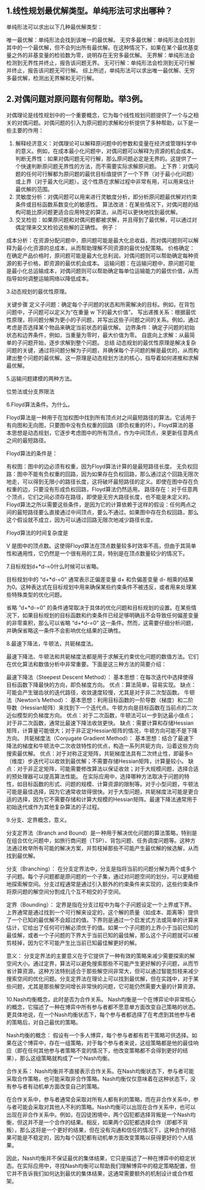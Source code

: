 ## 1.线性规划最优解类型。单纯形法可求出哪种？

单纯形法可以求出以下几种最优解类型：

唯一最优解：单纯形法会找到该唯一的最优解。
无穷多最优解：单纯形法会找到其中的一个最优解，但不会列出所有最优解。在这种情况下，如果在某个最优基变量之外的非基变量的检验数为零，说明存在无穷多最优解。
无界解：单纯形法会检测到无界性并终止，报告该问题无界。
无可行解：单纯形法会检测到无可行解并终止，报告该问题无可行解。
综上所述，单纯形法可以求出唯一最优解、无穷多最优解，检测出无界解和无可行解。

## 2.对偶问题对原问题有何帮助。举3例。

对偶理论是线性规划中的一个重要概念，它为每个线性规划问题提供了一个与之相关的对偶问题。对偶问题的引入为原问题的求解和分析提供了多种帮助，以下是一些主要的作用：

1. 解释经济意义：对偶理论可以解释原问题中的参数和变量在经济或管理科学中的意义。例如，在成本最小化问题中，对偶问题可以解释为资源的机会成本。
判断无界性：如果对偶问题无可行解，那么原问题必定是无界的。这提供了一个快速判断原问题无界性的方法，而不需要实际求解原问题。
上下界：对偶问题的任何可行解都为原问题的最优目标值提供了一个下界（对于最小化问题）或上界（对于最大化问题）。这个性质在求解过程中非常有用，可以用来估计最优解的范围。
2. 灵敏度分析：对偶问题可以用来进行灵敏度分析，即分析原问题最优解对约束条件或目标函数系数变化的敏感性。
算法改进：在某些情况下，对偶问题的结构可能比原问题更适合应用特定的算法，从而可以更快地找到最优解。
3. 交叉检验：如果原问题和对偶问题都被求解，并且得到了最优解，可以通过对偶定理来交叉检验这些解的正确性。
例子：

成本分析：在资源分配问题中，原问题可能是最大化总收益，而对偶问题则可以解释为最小化资源的总成本，从而帮助理解不同资源的最优分配策略。
价格确定：在确定产品价格时，原问题可能是最大化总利润，对偶问题则可以帮助确定每种资源的影子价格，即资源的最优机会成本。
运输问题：在运输问题中，原问题可能是最小化总运输成本，对偶问题则可以帮助确定每单位运输能力的最优价值，从而指导如何调整运输网络以降低成本。

3.动态规划的最优性原理。

关键步骤
定义子问题：确定每个子问题的状态和所需解决的目标。例如，在背包问题中，子问题可以定义为“在重量
w 下的最大价值”。
写出递推关系：根据最优性原理，将问题分解为更小的子问题，并写出这些子问题之间的关系。例如，通过考虑是否选择某个物品来确定当前状态的最优解。
边界条件：确定子问题的初始状态和边界条件，例如，当重量为零时，最大价值为零。
自底向上求解：从最简单的子问题开始，逐步求解到整个问题。
总结
动态规划的最优性原理是解决复杂问题的关键，通过将问题分解为子问题，并确保每个子问题的解是最优的，从而构建出整个问题的最优解。这一原理是动态规划方法的核心，指导着如何递推和求解最优解。





5.运输问题建模的两种方法。

位势法或分支界限法

6.Floyd算法条件。为什么。

Floyd算法是一种用于在加权图中找到所有顶点对之间最短路径的算法。它适用于有向图和无向图，只要图中没有负权重的回路（即负权重的环）。Floyd算法的基本思想是动态规划，它逐步考虑图中的所有顶点，作为中间顶点，来更新任意两点之间的最短路径。

Floyd算法的条件是：

有权图：图中的边必须有权重，因为Floyd算法计算的是最短路径长度。
无负权回路：图中不能有负权重的回路，因为如果存在负权回路，那么通过这个回路无限次地走，可以得到无限小的路径长度，这将破坏最短路径的定义。即使在图中存在负权重的边，只要没有形成负权回路，Floyd算法仍然适用。
路径存在：对于任意两个顶点，它们之间必须存在路径，即使是无穷大路径长度，也不能是未定义的。
Floyd算法之所以需要这些条件，是因为它的计算依赖于这样的假设：任何两点之间的最短路径要么直接通过中间顶点，要么不通过。如果图中存在负权回路，那么这个假设就不成立，因为可以通过回路无限次地减少路径长度。

Floyd算法的时间复杂度是 

V 是图中的顶点数。这使得Floyd算法在顶点数量较多时效率不高，但由于其简单性和通用性，它仍然是一个很有用的工具，特别是在顶点数量较少的情况下。

7.目标规划d+*d-=0什么时候可以省略。

目标规划中的 “d+*d-=0” 通常表示正偏差变量 d+ 和负偏差变量 d- 相乘的结果为0。这种表达式在目标规划中用来确保某些约束条件不被违反，或者用来处理某些特殊类型的优化问题。

省略 “d+*d-=0” 的条件通常取决于具体的优化问题和目标规划的设置。在某些情况下，如果目标规划的目标函数和约束条件已经足够明确且不会导致任何偏差变量的非零乘积，那么可以省略 “d+*d-=0” 这一条件。然而，这需要仔细分析问题，并确保省略这一条件不会影响优化结果的正确性。

8.最速下降法，牛顿法，共轭梯度法。

最速下降法、牛顿法和共轭梯度法都是用于求解无约束优化问题的数值方法。它们在优化算法和数值分析中非常重要。下面是这三种方法的简要介绍：

最速下降法（Steepest Descent Method）：
基本思想：在每次迭代中选择使得目标函数下降最快的方向，即负梯度方向。
优点：算法简单，容易实现。
缺点：可能会产生锯齿状的迭代路径，收敛速度较慢，尤其是对于非二次型函数。
牛顿法（Newton’s Method）：
基本思想：利用目标函数的一阶导数（梯度）和二阶导数（Hessian矩阵）来找到下一个迭代点。牛顿方向是目标函数在当前点的二次近似模型的负梯度方向。
优点：对于二次函数，牛顿法可以一步到达最小值点；对于非二次函数，通常比最速下降法收敛更快。
缺点：需要计算和存储Hessian矩阵，计算量可能很大；对于非正定Hessian矩阵的情况，牛顿方向可能不是下降方向。
共轭梯度法（Conjugate Gradient Method）：
基本思想：结合了最速下降法的梯度和牛顿法中二次收敛特性的优点，构造一系列共轭方向，沿着这些方向搜索最优解。
优点：对于对称正定矩阵，共轭梯度法具有二次终止性，即最多n（维度）步迭代可以收敛到最优解；不需要存储Hessian矩阵，计算量较小。
缺点：对于非正定矩阵，可能需要修改算法以保证收敛；对于大规模问题，选择合适的预处理器可以提高算法性能。
在实际应用中，选择哪种方法取决于问题的特性，如目标函数的形式、问题的规模、计算资源的限制等。对于小型问题，牛顿法可能是最佳选择，因为它通常收敛得很快。对于大型问题，共轭梯度法可能是更合适的选择，因为它不需要存储和计算大规模的Hessian矩阵。最速下降法通常用于初始迭代或作为其他复杂算法的子过程。

9.分支、定界概念，意义。

分支定界法（Branch and Bound）是一种用于解决优化问题的算法策略，特别是在组合优化问题中，如旅行商问题（TSP）、背包问题、任务调度问题等。这种方法通过枚举所有可能的解决方案，并剪枝掉那些不可能产生最优解的候选解，从而找到最优解。

分支（Branching）： 在分支定界法中，分支是指将当前的问题分解为两个或多个子问题。每个子问题都是原问题的一个子集，通过对问题空间的划分，可以更精细地探索解空间。分支过程通常是通过引入额外的约束条件来实现的，这些约束条件将原问题的解空间分割成几个互不相交的子空间。

定界（Bounding）： 定界是指在分支过程中为每个子问题设定一个上界或下界。上界通常是通过找到一个可行解来设定的，这个解的质量（如成本、距离等）提供了一个已知的最优解不会超过的值。下界则是通过一个启发式方法或简单的计算来估计，它给出了任何可行解必须优于的值。如果一个子问题的上界小于当前已知的最佳解，或者一个子问题的下界大于当前已知的最佳解，那么这个子问题就可以被剪枝掉，因为它不可能产生比当前已知最佳解更好的解。

意义： 分支定界法的主要意义在于它提供了一种有效的策略来减少需要探索的解空间大小。通过定界，算法可以避免搜索那些不可能产生更好解的子问题，从而节省计算资源。这种方法特别适合于那些解空间非常大，但可以通过智能剪枝来减少搜索空间的优化问题。分支定界法在理论上可以找到最优解，但在实践中，对于某些问题，尤其是那些解空间增长非常快的问题，它可能仍然需要大量的计算资源。

10.Nash均衡概念，此时是否为合作关系。
Nash均衡是一个在博弈论中非常核心的概念，它描述了一种在博弈中所有参与者都不愿意单方面改变自己策略的状态。更具体地说，在一个Nash均衡状态下，每个参与者都选择了在考虑到其他参与者的策略后，对自己最优的策略。

Nash均衡的概念： 假设有一个多人博弈，每个参与者都有若干策略可供选择。如果在这个博弈中，存在一组策略，对于每个参与者来说，这组策略都是他的最佳响应（即在任何其他参与者策略不变的情况下，他改变策略都不会得到更好的结果），那么这组策略就构成了一个Nash均衡。

合作关系： Nash均衡并不直接表示合作关系。在Nash均衡状态下，参与者可能采取合作策略，也可能采取非合作策略。Nash均衡仅仅意味着在这种状态下，没有参与者有动机单方面改变自己的策略。

在合作关系中，参与者通常会采取对所有人都有利的策略，而在非合作关系中，参与者可能会采取对其他人不利的策略。Nash均衡可以出现在合作关系中，也可以出现在非合作关系中。例如，在囚徒困境中，两个囚犯都选择背叛是一个Nash均衡，但这并不是一个合作的结果。相反，如果两个囚犯都选择合作（即都不背叛），那么这将是一个更好的结果，但在没有沟通和信任的情况下，这种合作的结果可能是不稳定的，因为每个囚犯都有动机单方面改变策略以获得更好的个人结果。

因此，Nash均衡并不保证最优的集体结果，它只是描述了一种在博弈中的稳定状态。在实际应用中，寻找Nash均衡可以帮助我们理解博弈中的稳定策略配置，但它并不告诉我们如何达到最优的集体结果，这通常需要额外的机制设计或合作框架。